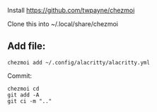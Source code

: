 Install https://github.com/twpayne/chezmoi

Clone this into ~/.local/share/chezmoi

## Add file:

```
chezmoi add ~/.config/alacritty/alacritty.yml
```

Commit:

```
chezmoi cd
git add -A
git ci -m ".."
```
